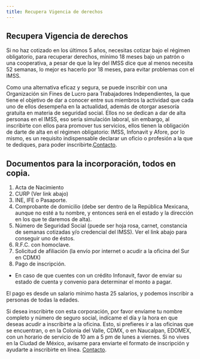 ```yaml
---
title: Recupera Vigencia de derechos 
---
```


## Recupera Vigencia de derechos 

Si no haz cotizado en los últimos 5 años, necesitas cotizar bajo el régimen obligatorio, para recuperar derechos, mínimo 18 meses bajo un patrón o una cooperativa, a pesar de que la ley del IMSS dice que al menos necesita 52 semanas, lo mejor es hacerlo por 18 meses, para evitar problemas con el IMSS. 

Como una alternativa eficaz y segura, se puede inscribir con una Organización sin Fines de Lucro para Trabajadores Independientes, la que tiene el objetivo de dar a conocer entre sus miembros la actividad que cada uno de ellos desempeña en la actualidad, además de otorgar asesoría gratuita en materia de seguridad social. Ellos no se dedican a dar de alta personas en el IMSS, eso sería simulación laboral, sin embargo, al inscribirte con ellos para promover tus servicios, ellos tienen la obligación de darte de alta en el régimen obligatorio: IMSS, Infonavit y Afore, por lo mismo, es un requisito indispensable declarar un oficio o profesión a la que te dediques, para poder inscribirte.[Contacto](2018/03/contacto.html).

## Documentos para la incorporación, todos en copia.

1.	Acta de Nacimiento
2.	CURP (Ver link abajo)
3.	INE, IFE o Pasaporte. 
4.	Comprobante de domicilio (debe ser dentro de la República Mexicana, aunque no esté a tu nombre, y entonces será en el estado y la dirección en los que te daremos de alta). 
5.	Número de Seguridad Social (puede ser hoja rosa, carnet, constancia de semanas cotizadas y/o credencial del IMSS). Ver el link abajo para conseguir uno de éstos. 
6.	R.F.C. con homoclave.
7.	 Solicitud de afiliación (la envío por internet o acudir a la oficina del Sur en CDMX)
8.	Pago de inscripción.

- En caso de que cuentes con un crédito Infonavit, favor de enviar su estado de cuenta y convenio para determinar el monto a pagar.

El pago es desde un salario mínimo hasta 25 salarios, y podemos inscribir a personas de todas la edades. 

Si desea inscribirte con esta corporación, por favor envíame tu nombre completo y número de seguro social, indícame el día y la hora en que deseas acudir a inscribirte a la oficina. Esto, si prefieres ir a las oficinas que se encuentran, o en la Colonia del Valle, CDMX, o en Naucalpan, EDOMEX, con un horario de servicio de 10 am a 5 pm de lunes a viernes. Si no vives en la Ciudad de México, avísame para enviarte el formato de inscripción y ayudarte a inscribirte en línea. [Contacto](2018/03/contacto.html).
